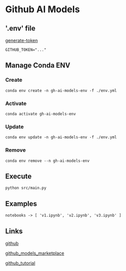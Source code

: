 # Github AI Models

## '.env' file

[generate-token](https://github.com/settings/tokens)

```
GITHUB_TOKEN="..."
```

## Manage Conda ENV

### Create

```
conda env create -n gh-ai-models-env -f ./env.yml
```

### Activate
```
conda activate gh-ai-models-env
```

### Update

```
conda env update -n gh-ai-models-env -f ./env.yml
```

### Remove

```
conda env remove --n gh-ai-models-env
```

## Execute

```
python src/main.py
```

## Examples

```
notebooks -> [ 'v1.ipynb', 'v2.ipynb', 'v3.ipynb' ]
```

## Links

[github](https://github.com/Diegoomal)

[github_models_marketplace](https://github.com/marketplace/models)

[github_tutorial](https://github.com/marketplace/models/azureml-meta/Meta-Llama-3-1-8B-Instruct)